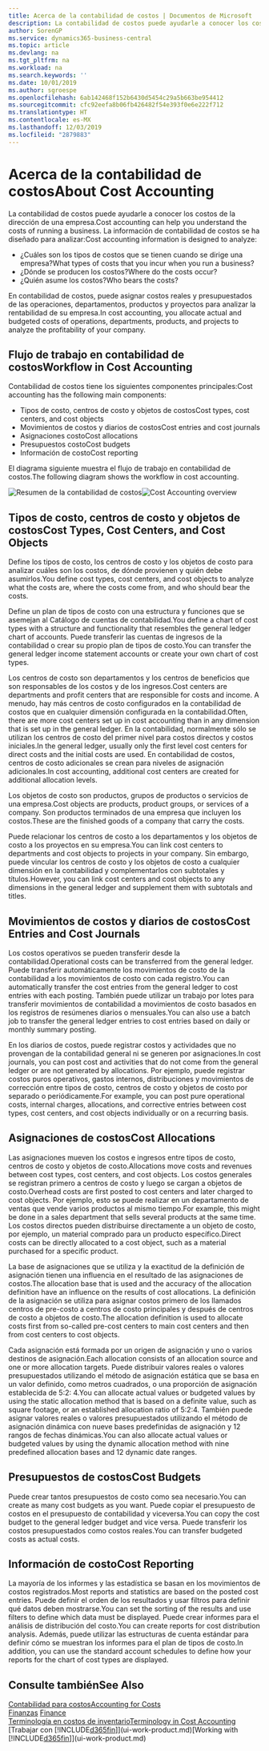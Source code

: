 ```yaml
---
title: Acerca de la contabilidad de costos | Documentos de Microsoft
description: La contabilidad de costos puede ayudarle a conocer los costos de la dirección de una empresa.
author: SorenGP
ms.service: dynamics365-business-central
ms.topic: article
ms.devlang: na
ms.tgt_pltfrm: na
ms.workload: na
ms.search.keywords: ''
ms.date: 10/01/2019
ms.author: sgroespe
ms.openlocfilehash: 6ab142468f152b6430d5454c29a5b663be954412
ms.sourcegitcommit: cfc92eefa8b06fb426482f54e393f0e6e222f712
ms.translationtype: HT
ms.contentlocale: es-MX
ms.lasthandoff: 12/03/2019
ms.locfileid: "2879883"
---
```

# <a name="about-cost-accounting"></a><span data-ttu-id="d41fa-103">Acerca de la contabilidad de costos</span><span class="sxs-lookup"><span data-stu-id="d41fa-103">About Cost Accounting</span></span>
<span data-ttu-id="d41fa-104">La contabilidad de costos puede ayudarle a conocer los costos de la dirección de una empresa.</span><span class="sxs-lookup"><span data-stu-id="d41fa-104">Cost accounting can help you understand the costs of running a business.</span></span> <span data-ttu-id="d41fa-105">La información de contabilidad de costos se ha diseñado para analizar:</span><span class="sxs-lookup"><span data-stu-id="d41fa-105">Cost accounting information is designed to analyze:</span></span>  

-   <span data-ttu-id="d41fa-106">¿Cuáles son los tipos de costos que se tienen cuando se dirige una empresa?</span><span class="sxs-lookup"><span data-stu-id="d41fa-106">What types of costs that you incur when you run a business?</span></span>  
-   <span data-ttu-id="d41fa-107">¿Dónde se producen los costos?</span><span class="sxs-lookup"><span data-stu-id="d41fa-107">Where do the costs occur?</span></span>  
-   <span data-ttu-id="d41fa-108">¿Quién asume los costos?</span><span class="sxs-lookup"><span data-stu-id="d41fa-108">Who bears the costs?</span></span>  

<span data-ttu-id="d41fa-109">En contabilidad de costos, puede asignar costos reales y presupuestados de las operaciones, departamentos, productos y proyectos para analizar la rentabilidad de su empresa.</span><span class="sxs-lookup"><span data-stu-id="d41fa-109">In cost accounting, you allocate actual and budgeted costs of operations, departments, products, and projects to analyze the profitability of your company.</span></span>  

## <a name="workflow-in-cost-accounting"></a><span data-ttu-id="d41fa-110">Flujo de trabajo en contabilidad de costos</span><span class="sxs-lookup"><span data-stu-id="d41fa-110">Workflow in Cost Accounting</span></span>  
<span data-ttu-id="d41fa-111">Contabilidad de costos tiene los siguientes componentes principales:</span><span class="sxs-lookup"><span data-stu-id="d41fa-111">Cost accounting has the following main components:</span></span>  

-   <span data-ttu-id="d41fa-112">Tipos de costo, centros de costo y objetos de costos</span><span class="sxs-lookup"><span data-stu-id="d41fa-112">Cost types, cost centers, and cost objects</span></span>  
-   <span data-ttu-id="d41fa-113">Movimientos de costos y diarios de costos</span><span class="sxs-lookup"><span data-stu-id="d41fa-113">Cost entries and cost journals</span></span>  
-   <span data-ttu-id="d41fa-114">Asignaciones costo</span><span class="sxs-lookup"><span data-stu-id="d41fa-114">Cost allocations</span></span>  
-   <span data-ttu-id="d41fa-115">Presupuestos costo</span><span class="sxs-lookup"><span data-stu-id="d41fa-115">Cost budgets</span></span>
-   <span data-ttu-id="d41fa-116">Información de costo</span><span class="sxs-lookup"><span data-stu-id="d41fa-116">Cost reporting</span></span>  

<span data-ttu-id="d41fa-117">El diagrama siguiente muestra el flujo de trabajo en contabilidad de costos.</span><span class="sxs-lookup"><span data-stu-id="d41fa-117">The following diagram shows the workflow in cost accounting.</span></span>  

<span data-ttu-id="d41fa-118">![Resumen de la contabilidad de costos](media/costaccountingoverview.png "CostAccountingOverview")</span><span class="sxs-lookup"><span data-stu-id="d41fa-118">![Cost Accounting overview](media/costaccountingoverview.png "CostAccountingOverview")</span></span>  

## <a name="cost-types-cost-centers-and-cost-objects"></a><span data-ttu-id="d41fa-119">Tipos de costo, centros de costo y objetos de costos</span><span class="sxs-lookup"><span data-stu-id="d41fa-119">Cost Types, Cost Centers, and Cost Objects</span></span>  
<span data-ttu-id="d41fa-120">Define los tipos de costo, los centros de costo y los objetos de costo para analizar cuáles son los costos, de dónde provienen y quién debe asumirlos.</span><span class="sxs-lookup"><span data-stu-id="d41fa-120">You define cost types, cost centers, and cost objects to analyze what the costs are, where the costs come from, and who should bear the costs.</span></span>  

<span data-ttu-id="d41fa-121">Define un plan de tipos de costo con una estructura y funciones que se asemejan al Catálogo de cuentas de contabilidad.</span><span class="sxs-lookup"><span data-stu-id="d41fa-121">You define a chart of cost types with a structure and functionality that resembles the general ledger chart of accounts.</span></span> <span data-ttu-id="d41fa-122">Puede transferir las cuentas de ingresos de la contabilidad o crear su propio plan de tipos de costo.</span><span class="sxs-lookup"><span data-stu-id="d41fa-122">You can transfer the general ledger income statement accounts or create your own chart of cost types.</span></span>  

<span data-ttu-id="d41fa-123">Los centros de costo son departamentos y los centros de beneficios que son responsables de los costos y de los ingresos.</span><span class="sxs-lookup"><span data-stu-id="d41fa-123">Cost centers are departments and profit centers that are responsible for costs and income.</span></span> <span data-ttu-id="d41fa-124">A menudo, hay más centros de costo configurados en la contabilidad de costos que en cualquier dimensión configurada en la contabilidad.</span><span class="sxs-lookup"><span data-stu-id="d41fa-124">Often, there are more cost centers set up in cost accounting than in any dimension that is set up in the general ledger.</span></span> <span data-ttu-id="d41fa-125">En la contabilidad, normalmente sólo se utilizan los centros de costo del primer nivel para costos directos y costos iniciales.</span><span class="sxs-lookup"><span data-stu-id="d41fa-125">In the general ledger, usually only the first level cost centers for direct costs and the initial costs are used.</span></span> <span data-ttu-id="d41fa-126">En contabilidad de costos, centros de costo adicionales se crean para niveles de asignación adicionales.</span><span class="sxs-lookup"><span data-stu-id="d41fa-126">In cost accounting, additional cost centers are created for additional allocation levels.</span></span>  

<span data-ttu-id="d41fa-127">Los objetos de costo son productos, grupos de productos o servicios de una empresa.</span><span class="sxs-lookup"><span data-stu-id="d41fa-127">Cost objects are products, product groups, or services of a company.</span></span> <span data-ttu-id="d41fa-128">Son productos terminados de una empresa que incluyen los costos.</span><span class="sxs-lookup"><span data-stu-id="d41fa-128">These are the finished goods of a company that carry the costs.</span></span>  

<span data-ttu-id="d41fa-129">Puede relacionar los centros de costo a los departamentos y los objetos de costo a los proyectos en su empresa.</span><span class="sxs-lookup"><span data-stu-id="d41fa-129">You can link cost centers to departments and cost objects to projects in your company.</span></span> <span data-ttu-id="d41fa-130">Sin embargo, puede vincular los centros de costo y los objetos de costo a cualquier dimensión en la contabilidad y complementarlos con subtotales y títulos.</span><span class="sxs-lookup"><span data-stu-id="d41fa-130">However, you can link cost centers and cost objects to any dimensions in the general ledger and supplement them with subtotals and titles.</span></span>  

## <a name="cost-entries-and-cost-journals"></a><span data-ttu-id="d41fa-131">Movimientos de costos y diarios de costos</span><span class="sxs-lookup"><span data-stu-id="d41fa-131">Cost Entries and Cost Journals</span></span>  
<span data-ttu-id="d41fa-132">Los costos operativos se pueden transferir desde la contabilidad.</span><span class="sxs-lookup"><span data-stu-id="d41fa-132">Operational costs can be transferred from the general ledger.</span></span> <span data-ttu-id="d41fa-133">Puede transferir automáticamente los movimientos de costo de la contabilidad a los movimientos de costo con cada registro.</span><span class="sxs-lookup"><span data-stu-id="d41fa-133">You can automatically transfer the cost entries from the general ledger to cost entries with each posting.</span></span> <span data-ttu-id="d41fa-134">También puede utilizar un trabajo por lotes para transferir movimientos de contabilidad a movimientos de costo basados en los registros de resúmenes diarios o mensuales.</span><span class="sxs-lookup"><span data-stu-id="d41fa-134">You can also use a batch job to transfer the general ledger entries to cost entries based on daily or monthly summary posting.</span></span>  

<span data-ttu-id="d41fa-135">En los diarios de costos, puede registrar costos y actividades que no provengan de la contabilidad general ni se generen por asignaciones.</span><span class="sxs-lookup"><span data-stu-id="d41fa-135">In cost journals, you can post cost and activities that do not come from the general ledger or are not generated by allocations.</span></span> <span data-ttu-id="d41fa-136">Por ejemplo, puede registrar costos puros operativos, gastos internos, distribuciones y movimientos de corrección entre tipos de costo, centros de costo y objetos de costo por separado o periódicamente.</span><span class="sxs-lookup"><span data-stu-id="d41fa-136">For example, you can post pure operational costs, internal charges, allocations, and corrective entries between cost types, cost centers, and cost objects individually or on a recurring basis.</span></span>  

## <a name="cost-allocations"></a><span data-ttu-id="d41fa-137">Asignaciones de costos</span><span class="sxs-lookup"><span data-stu-id="d41fa-137">Cost Allocations</span></span>  
<span data-ttu-id="d41fa-138">Las asignaciones mueven los costos e ingresos entre tipos de costo, centros de costo y objetos de costo.</span><span class="sxs-lookup"><span data-stu-id="d41fa-138">Allocations move costs and revenues between cost types, cost centers, and cost objects.</span></span> <span data-ttu-id="d41fa-139">Los costos generales se registran primero a centros de costo y luego se cargan a objetos de costo.</span><span class="sxs-lookup"><span data-stu-id="d41fa-139">Overhead costs are first posted to cost centers and later charged to cost objects.</span></span> <span data-ttu-id="d41fa-140">Por ejemplo, esto se puede realizar en un departamento de ventas que vende varios productos al mismo tiempo.</span><span class="sxs-lookup"><span data-stu-id="d41fa-140">For example, this might be done in a sales department that sells several products at the same time.</span></span> <span data-ttu-id="d41fa-141">Los costos directos pueden distribuirse directamente a un objeto de costo, por ejemplo, un material comprado para un producto específico.</span><span class="sxs-lookup"><span data-stu-id="d41fa-141">Direct costs can be directly allocated to a cost object, such as a material purchased for a specific product.</span></span>  

<span data-ttu-id="d41fa-142">La base de asignaciones que se utiliza y la exactitud de la definición de asignación tienen una influencia en el resultado de las asignaciones de costos.</span><span class="sxs-lookup"><span data-stu-id="d41fa-142">The allocation base that is used and the accuracy of the allocation definition have an influence on the results of cost allocations.</span></span> <span data-ttu-id="d41fa-143">La definición de la asignación se utiliza para asignar costos primero de los llamados centros de pre-costo a centros de costo principales y después de centros de costo a objetos de costo.</span><span class="sxs-lookup"><span data-stu-id="d41fa-143">The allocation definition is used to allocate costs first from so-called pre-cost centers to main cost centers and then from cost centers to cost objects.</span></span>  

<span data-ttu-id="d41fa-144">Cada asignación está formada por un origen de asignación y uno o varios destinos de asignación.</span><span class="sxs-lookup"><span data-stu-id="d41fa-144">Each allocation consists of an allocation source and one or more allocation targets.</span></span> <span data-ttu-id="d41fa-145">Puede distribuir valores reales o valores presupuestados utilizando el método de asignación estática que se basa en un valor definido, como metros cuadrados, o una proporción de asignación establecida de 5:2: 4.</span><span class="sxs-lookup"><span data-stu-id="d41fa-145">You can allocate actual values or budgeted values by using the static allocation method that is based on a definite value, such as square footage, or an established allocation ratio of 5:2:4.</span></span> <span data-ttu-id="d41fa-146">También puede asignar valores reales o valores presupuestados utilizando el método de asignación dinámica con nueve bases predefinidas de asignación y 12 rangos de fechas dinámicas.</span><span class="sxs-lookup"><span data-stu-id="d41fa-146">You can also allocate actual values or budgeted values by using the dynamic allocation method with nine predefined allocation bases and 12 dynamic date ranges.</span></span>  

## <a name="cost-budgets"></a><span data-ttu-id="d41fa-147">Presupuestos de costos</span><span class="sxs-lookup"><span data-stu-id="d41fa-147">Cost Budgets</span></span>  
<span data-ttu-id="d41fa-148">Puede crear tantos presupuestos de costo como sea necesario.</span><span class="sxs-lookup"><span data-stu-id="d41fa-148">You can create as many cost budgets as you want.</span></span> <span data-ttu-id="d41fa-149">Puede copiar el presupuesto de costos en el presupuesto de contabilidad y viceversa.</span><span class="sxs-lookup"><span data-stu-id="d41fa-149">You can copy the cost budget to the general ledger budget and vice versa.</span></span> <span data-ttu-id="d41fa-150">Puede transferir los costos presupuestados como costos reales.</span><span class="sxs-lookup"><span data-stu-id="d41fa-150">You can transfer budgeted costs as actual costs.</span></span>  

## <a name="cost-reporting"></a><span data-ttu-id="d41fa-151">Información de costo</span><span class="sxs-lookup"><span data-stu-id="d41fa-151">Cost Reporting</span></span>  
<span data-ttu-id="d41fa-152">La mayoría de los informes y las estadística se basan en los movimientos de costos registrados.</span><span class="sxs-lookup"><span data-stu-id="d41fa-152">Most reports and statistics are based on the posted cost entries.</span></span> <span data-ttu-id="d41fa-153">Puede definir el orden de los resultados y usar filtros para definir qué datos deben mostrarse.</span><span class="sxs-lookup"><span data-stu-id="d41fa-153">You can set the sorting of the results and use filters to define which data must be displayed.</span></span> <span data-ttu-id="d41fa-154">Puede crear informes para el análisis de distribución del costo.</span><span class="sxs-lookup"><span data-stu-id="d41fa-154">You can create reports for cost distribution analysis.</span></span> <span data-ttu-id="d41fa-155">Además, puede utilizar las estructuras de cuenta estándar para definir cómo se muestran los informes para el plan de tipos de costo.</span><span class="sxs-lookup"><span data-stu-id="d41fa-155">In addition, you can use the standard account schedules to define how your reports for the chart of cost types are displayed.</span></span>  

## <a name="see-also"></a><span data-ttu-id="d41fa-156">Consulte también</span><span class="sxs-lookup"><span data-stu-id="d41fa-156">See Also</span></span>  
 [<span data-ttu-id="d41fa-157">Contabilidad para costos</span><span class="sxs-lookup"><span data-stu-id="d41fa-157">Accounting for Costs</span></span>](finance-manage-cost-accounting.md)  
 <span data-ttu-id="d41fa-158">[Finanzas](finance.md) </span><span class="sxs-lookup"><span data-stu-id="d41fa-158">[Finance](finance.md) </span></span>  
 [<span data-ttu-id="d41fa-159">Terminología en costos de inventario</span><span class="sxs-lookup"><span data-stu-id="d41fa-159">Terminology in Cost Accounting</span></span>](finance-terminology-in-cost-accounting.md)  
 <span data-ttu-id="d41fa-160">[Trabajar con [!INCLUDE[d365fin](includes/d365fin_md.md)]](ui-work-product.md)</span><span class="sxs-lookup"><span data-stu-id="d41fa-160">[Working with [!INCLUDE[d365fin](includes/d365fin_md.md)]](ui-work-product.md)</span></span>
